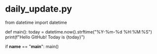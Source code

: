 # daily_update.py
from datetime import datetime

def main():
    today = datetime.now().strftime("%Y-%m-%d %H:%M:%S")
    print(f"Hello GitHub! Today is {today}")

if __name__ == "__main__":
    main()

